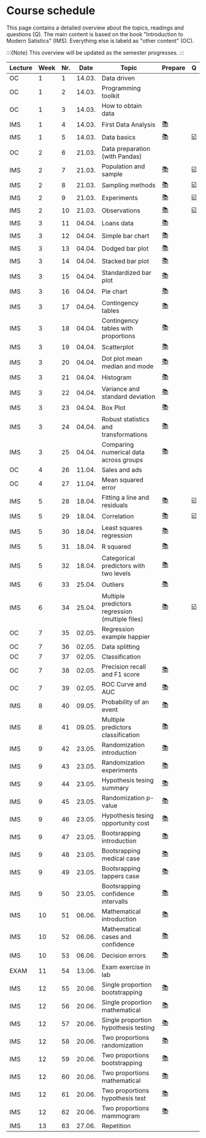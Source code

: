 # Course schedule

This page contains a detailed overview about the topics, readings and questions (Q). The main content is based on the book "Introduction to Modern Satistics" (IMS). Everything else is labeld as "other content" (OC).   

:::{Note}
This overview will be updated as the semester progresses.
:::

|	Lecture	|	Week	|	Nr.	|	Date	|	Topic	|	Prepare	|	Q	|
|	---	|	---	|	---	|	---	|	---	|	---	|	---	|
|	OC	|	1	|	1	|	14.03.	|	Data driven	|		|		|
|	OC	|	1	|	2	|	14.03.	|	Programming toolkit	|		|		|
|	OC	|	1	|	3	|	14.03.	|	How to obtain data	|		|		|
|	IMS	|	1	|	4	|	14.03.	|	First Data Analysis	|	[📚](https://openintro-ims.netlify.app/data-hello.html#case-study-stents-strokes)	|		|
|	IMS	|	1	|	5	|	14.03.	|	Data basics	|	[📚](https://openintro-ims.netlify.app/data-hello.html#data-basics)	|	[☑️](https://forms.gle/EJT7mcYgPi8drKgR9)	|
|	OC	|	2	|	6	|	21.03.	|	Data preparation (with Pandas)	|		|		|
|	IMS	|	2	|	7	|	21.03.	|	Population and sample	|	[📚](https://openintro-ims.netlify.app/data-design.html#data-design)	|	[☑️](https://forms.gle/qPYg55ncRyUGCqXH8)	|
|	IMS	|	2	|	8	|	21.03.	|	Sampling methods	|	[📚](https://openintro-ims.netlify.app/data-design.html#sampling-principles-strategies)	|	[☑️](https://forms.gle/SnQsTPKF5CRQ1Wa49)	|
|	IMS	|	2	|	9	|	21.03.	|	Experiments	|	[📚](https://openintro-ims.netlify.app/data-design.html#experiments)	|	[☑️](https://forms.gle/6Tu92Ez83XANW8Un6)	|
|	IMS	|	2	|	10	|	21.03.	|	Observations	|	[📚](https://openintro-ims.netlify.app/data-design.html#observational-studies)	|	[☑️](https://forms.gle/V36KmsTjeH2finms9)	|
|	IMS	|	3	|	11	|	04.04.	|	Loans data	|	[📚](https://openintro-ims.netlify.app/explore-categorical.html#explore-categorical)	|		|
|	IMS	|	3	|	12	|	04.04.	|	Simple bar chart	|	[📚](https://openintro-ims.netlify.app/explore-categorical.html#contingency-tables-and-bar-plots)	|		|
|	IMS	|	3	|	13	|	04.04.	|	Dodged bar plot	|	[📚](https://openintro-ims.netlify.app/explore-categorical.html#bar-plots-with-two-variables)	|		|
|	IMS	|	3	|	14	|	04.04.	|	Stacked bar plot	|	[📚](https://openintro-ims.netlify.app/explore-categorical.html#bar-plots-with-two-variables)	|		|
|	IMS	|	3	|	15	|	04.04.	|	Standardized bar plot	|	[📚](https://openintro-ims.netlify.app/explore-categorical.html#bar-plots-with-two-variables)	|		|
|	IMS	|	3	|	16	|	04.04.	|	Pie chart	|	[📚](https://openintro-ims.netlify.app/explore-categorical.html#pie-charts)	|		|
|	IMS	|	3	|	17	|	04.04.	|	Contingency tables	|	[📚](https://openintro-ims.netlify.app/explore-categorical.html#contingency-tables-and-bar-plots)	|		|
|	IMS	|	3	|	18	|	04.04.	|	Contingency tables with proportions	|	[📚](https://openintro-ims.netlify.app/explore-categorical.html#row-and-column-proportions)	|		|
|	IMS	|	3	|	19	|	04.04.	|	Scatterplot	|	[📚](https://openintro-ims.netlify.app/explore-numerical.html#scatterplots)	|		|
|	IMS	|	3	|	20	|	04.04.	|	Dot plot mean median and mode	|	[📚](https://openintro-ims.netlify.app/explore-numerical.html#dotplots)	|		|
|	IMS	|	3	|	21	|	04.04.	|	Histogram 	|	[📚](https://openintro-ims.netlify.app/explore-numerical.html#histograms)	|		|
|	IMS	|	3	|	22	|	04.04.	|	Variance and standard deviation	|	[📚](https://openintro-ims.netlify.app/explore-numerical.html#histograms)	|		|
|	IMS	|	3	|	23	|	04.04.	|	Box Plot	|	[📚](https://openintro-ims.netlify.app/explore-numerical.html#boxplots)	|		|
|	IMS	|	3	|	24	|	04.04.	|	Robust statistics and transformations	|	[📚](https://openintro-ims.netlify.app/explore-numerical.html#robust-statistics)	|		|
|	IMS	|	3	|	25	|	04.04.	|	Comparing numerical data across groups	|	[📚](https://openintro-ims.netlify.app/explore-categorical.html#comparing-numerical-data-across-groups)	|		|
|	OC	|	4	|	26	|	11.04.	|	Sales and ads 	|		|		|
|	OC	|	4	|	27	|	11.04.	|	Mean squared error	|		|		|
|	IMS	|	5	|	28	|	18.04.	|	Fitting a line and residuals	|	[📚](https://openintro-ims.netlify.app/model-slr.html#fit-line-res-cor)	|	[☑️](https://forms.gle/JFMXzjByDRGZtbDx8)	|
|	IMS	|	5	|	29	|	18.04.	|	Correlation	|	[📚](https://openintro-ims.netlify.app/model-slr.html#describing-linear-relationships-with-correlation)	|	[☑️](https://forms.gle/5ntV6z8yHk8g4qgZ8)	|
|	IMS	|	5	|	30	|	18.04.	|	Least squares regression	|	[📚](https://openintro-ims.netlify.app/model-slr.html#least-squares-regression)	|		|
|	IMS	|	5	|	31	|	18.04.	|	R squared	|	[📚](https://openintro-ims.netlify.app/model-slr.html#r-squared)	|		|
|	IMS	|	5	|	32	|	18.04.	|	Categorical predictors with two levels	|	[📚](https://openintro-ims.netlify.app/model-slr.html#categorical-predictor-two-levels)	|		|
|	IMS	|	6	|	33	|	25.04.	|	Outliers	|	[📚](https://openintro-ims.netlify.app/model-slr.html#outliers-in-regression)	|		|
|	IMS	|	6	|	34	|	25.04.	|	Multiple predictors regression (multiple files)	|	[📚](https://openintro-ims.netlify.app/model-mlr.html#model-mlr)	|	[☑️](https://forms.gle/wHPHMvbTDczNaQD97)	|
|	OC	|	7	|	35	|	02.05.	|	Regression example happier	|		|		|
|	OC	|	7	|	36	|	02.05.	|	Data splitting	|		|		|
|	OC	|	7	|	37	|	02.05.	|	Classification	|		|		|
|	OC	|	7	|	38	|	02.05.	|	Precision recall and F1 score	|	[📚](https://mlu-explain.github.io/precision-recall/)	|		|
|	OC	|	7	|	39	|	02.05.	|	ROC Curve and AUC	|	[📚](https://mlu-explain.github.io/roc-auc/)	|		|
|	IMS	|	8	|	40	|	09.05.	|	Probability of an event	|	[📚](https://openintro-ims.netlify.app/model-logistic.html#modelingTheProbabilityOfAnEvent)	|		|
|	IMS	|	8	|	41	|	09.05.	|	Multiple predictors classification	|	[📚](https://openintro-ims.netlify.app/model-logistic.html#logistic-model-with-many-variables)	|		|
|	IMS	|	9	|	42	|	23.05.	|	Randomization introduction	|	[📚](https://openintro-ims.netlify.app/foundations-randomization.html)	|		|
|	IMS	|	9	|	43	|	23.05.	|	Randomization experiments	|	[📚](https://openintro-ims.netlify.app/foundations-randomization.html#caseStudySexDiscrimination)	|		|
|	IMS	|	9	|	44	|	23.05.	|	Hypothesis tesing summary	|	[📚](https://openintro-ims.netlify.app/foundations-randomization.html#chp11-review)	|		|
|	IMS	|	9	|	45	|	23.05.	|	Randomization p-value	|	[📚](https://openintro-ims.netlify.app/foundations-randomization.html#p-value-and-statistical-significance)	|		|
|	IMS	|	9	|	46	|	23.05.	|	Hypothesis tesing opportunity cost 	|	[📚](https://openintro-ims.netlify.app/foundations-randomization.html#caseStudyOpportunityCost)	|		|
|	IMS	|	9	|	47	|	23.05.	|	Bootsrapping introduction	|	[📚](https://openintro-ims.netlify.app/foundations-bootstrapping.html)	|		|
|	IMS	|	9	|	48	|	23.05.	|	Bootsrapping medical case	|	[📚](https://openintro-ims.netlify.app/foundations-bootstrapping.html#case-study-med-consult)	|		|
|	IMS	|	9	|	49	|	23.05.	|	Bootsrapping tappers case	|	[📚](https://openintro-ims.netlify.app/foundations-bootstrapping.html#tapperscasestudy)	|		|
|	IMS	|	9	|	50	|	23.05.	|	Bootsrapping confidence intervalls	|	[📚](https://openintro-ims.netlify.app/foundations-bootstrapping.html#ConfidenceIntervals)	|		|
|	IMS	|	10	|	51	|	06.06.	|	Mathematical introduction	|	[📚](https://openintro-ims.netlify.app/foundations-mathematical.html)	|		|
|	IMS	|	10	|	52	|	06.06.	|	Mathematical cases and confidence	|	[📚](https://openintro-ims.netlify.app/foundations-mathematical.html#caseopp)	|		|
|	IMS	|	10	|	53	|	06.06.	|	Decision errors	|	[📚](https://openintro-ims.netlify.app/decerr.html)	|		|
|	EXAM	|	11	|	54	|	13.06.	|	Exam exercise in lab	|		|		|
|	IMS	|	12	|	55	|	20.06.	|	Single proportion bootstrapping	|	[📚](https://openintro-ims.netlify.app/inference-one-prop.html#one-prop-null-boot)	|		|
|	IMS	|	12	|	56	|	20.06.	|	Single proportion mathematical	|	[📚](https://openintro-ims.netlify.app/inference-one-prop.html#one-prop-norm)	|		|
|	IMS	|	12	|	57	|	20.06.	|	Single proportion hypothesis testing	|	[📚](https://openintro-ims.netlify.app/inference-one-prop.html#hypothesis-test-for-a-proportion)	|		|
|	IMS	|	12	|	58	|	20.06.	|	Two proportions randomization	|	[📚](https://openintro-ims.netlify.app/inference-two-props.html#two-prop-errors)	|		|
|	IMS	|	12	|	59	|	20.06.	|	Two proportions bootstrapping	|	[📚](https://openintro-ims.netlify.app/inference-two-props.html#two-prop-boot-ci)	|		|
|	IMS	|	12	|	60	|	20.06.	|	Two proportions mathematical	|	[📚](https://openintro-ims.netlify.app/inference-two-props.html#math-2prop)	|		|
|	IMS	|	12	|	61	|	20.06.	|	Two proportions hypothesis test	|	[📚](https://openintro-ims.netlify.app/inference-two-props.html#hypothesis-test-for-the-difference-between-two-proportions)	|		|
|	IMS	|	12	|	62	|	20.06.	|	Two proportions mammogram	|	[📚](https://openintro-ims.netlify.app/inference-two-props.html#hypothesis-test-for-the-difference-between-two-proportions)	|		|
|	IMS	|	13	|	63	|	27.06.	|	Repetition	|		|		|